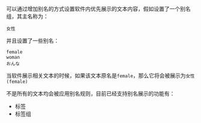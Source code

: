 可以通过增加别名的方式设置软件内优先展示的文本内容，假如设置了一个别名组，其主名称为：

```
女性
```

并且设置了一些别名：

```
female
woman
おんな
```

当软件展示相关文本的时候，如果该文本原名是`female`，那么它将会被展示为`女性(female)`

不是所有的文本均会被应用别名规则，目前已经支持别名展示的功能有：

+ 标签
+ 标签组